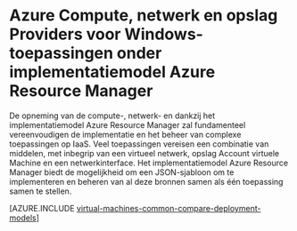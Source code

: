 <properties
   pageTitle="COMPUTE-, netwerk- en aanbieders | Microsoft Azure"
   description="Conceptueel overzicht van de Compute-, netwerk- en Storage Resource Providers (CAPPL, NRP en SRP) voor Windows-toepassingen in het implementatiemodel Azure Resource Manager"
   services="virtual-machines-windows"
   documentationCenter=""
   authors="tfitzmac"
   manager="timlt"
   editor="tysonn"
   tags="azure-resource-manager,azure-service-management"/>

<tags
   ms.service="virtual-machines-windows"
   ms.devlang="na"
   ms.topic="get-started-article"
   ms.tgt_pltfrm="vm-windows"
   ms.workload="infrastructure-services"
   ms.date="08/19/2015"
   ms.author="tomfitz"/>

# <a name="azure-compute-network-and-storage-providers-for-windows-applications-under-azure-resource-manager-deployment-model"></a>Azure Compute, netwerk en opslag Providers voor Windows-toepassingen onder implementatiemodel Azure Resource Manager

De opneming van de compute-, netwerk- en dankzij het implementatiemodel Azure Resource Manager zal fundamenteel vereenvoudigen de implementatie en het beheer van complexe toepassingen op IaaS. Veel toepassingen vereisen een combinatie van middelen, met inbegrip van een virtueel netwerk, opslag Account virtuele Machine en een netwerkinterface. Het implementatiemodel Azure Resource Manager biedt de mogelijkheid om een JSON-sjabloon om te implementeren en beheren van al deze bronnen samen als één toepassing samen te stellen.

[AZURE.INCLUDE [virtual-machines-common-compare-deployment-models](../../includes/virtual-machines-common-compare-deployment-models.md)]
